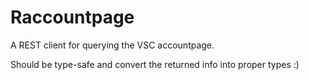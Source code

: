 # Raccountpage 

A REST client for querying the VSC accountpage.


Should be type-safe and convert the returned info into proper types :) 
